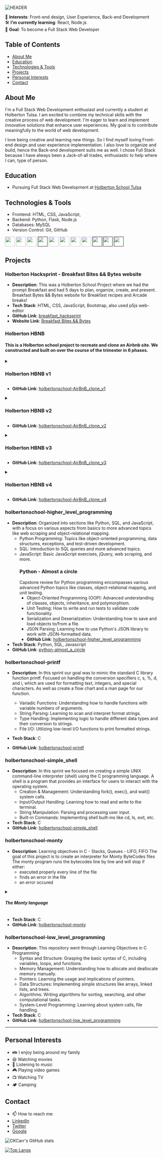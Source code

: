 ![HEADER](label_header.png)

🌱 **Interests**: Front-end design, User Experience, Back-end Development  
🛠 **I'm currently learning**: React, Node.js  
🎯 **Goal**: To become a Full Stack Web Developer  

## Table of Contents
- [About Me](#about-me)
- [Education](#education)
- [Technologies & Tools](#technologies--tools)
- [Projects](#projects)
- [Personal Interests](#personal-interests)
- [Contact](#contact)

## About Me
I'm a Full Stack Web Development enthusiast and currently a student at Holberton Tulsa.  I am excited to combine my technical skills with the creative process of web development. I'm eager to learn and implement innovative solutions that enhance user experiences. My goal is to contribute meaningfully to the world of web development.

I love being creative and learning new things. So I find myself loving Front-end design and user experience implementation. I also love to organize and build, hence the Back-end development suits me as well. I chose Full Stack because I have always been a Jack-of-all trades, enthusiastic to help where I can, type of person. 

## Education

- Pursuing Full Stack Web Development at [Holberton School Tulsa](www.holbertonschool.com)

<!--
- [Additional relevant courses or certifications]
-->

## Technologies & Tools

- Frontend: HTML, CSS, JavaScript,
- Backend: Python, Flask, Node.js
- Databases: MySQL
- Version Control: Git, GitHub
<!-- ICONS for TOOLS && TECHNOLOGIES -->
[<img src="https://raw.githubusercontent.com/CKCarr/skill-icons/main/icons/CSS.svg" width="32px" height="32px" />](https://developer.mozilla.org/en-US/docs/Learn/CSS/First_steps/What_is_CSS)
[<img src="https://raw.githubusercontent.com/CKCarr/skill-icons/main/icons/HTML.svg" width="32px" height="32px" />](https://developer.mozilla.org/en-US/docs/Learn/Getting_started_with_the_web/HTML_basics)
[<img src="https://raw.githubusercontent.com/CKCarr/skill-icons/main/icons/JavaScript.svg" width="32px" height="32px" />](https://developer.mozilla.org/en-US/docs/Learn/JavaScript/First_steps/What_is_JavaScript)
[<img src="https://raw.githubusercontent.com/CKCarr/skill-icons/main/icons/Flask-Light.svg" width="32px" height="32px" />]()
[<img src="https://raw.githubusercontent.com/CKCarr/skill-icons/main/icons/JQuery.svg" width="32px" height="32px" />](https://en.wikipedia.org/wiki/JQuery)
[<img src="https://raw.githubusercontent.com/CKCarr/skill-icons/main/icons/React-Dark.svg" width="32px" height="32px"/>](https://en.wikipedia.org/wiki/React_(software))
[<img src="https://raw.githubusercontent.com/CKCarr/skill-icons/main/icons/MySQL-Light.svg" width="32px" height="32px"/>](https://dev.mysql.com/doc/refman/8.0/en/tutorial.html)
[<img src="https://raw.githubusercontent.com/CKCarr/skill-icons/main/icons/Python-Dark.svg" width="32px" height="32px"/>](https://www.python.org/)
[<img src="https://raw.githubusercontent.com/CKCarr/skill-icons/main/icons/Postman.svg" width="32px" height="32px"/>]()
[<img src="https://raw.githubusercontent.com/CKCarr/skill-icons/main/icons/Github-Dark.svg" width="32px" height="32px"/>]()
[<img src="https://raw.githubusercontent.com/CKCarr/skill-icons/main/icons/Docker.svg" width="32px" height="32px"/>]()


<!--
[<img src="https://raw.githubusercontent.com/CKCarr/skill-icons/main/icons/" width="32px" height="32px"/>]()
-->

<!--
- [Any other relevant skills]

## Projects
### Project Name
- **Description**:  
- **Tech Stack**:  
- **GitHub Link**: [github repo name](link to github repo)
- **Website Link**: [website title](link to website)
![Project Image](project_image.jpg)

## Contributions

- Collaborated on [Open Source Project](link-to-repo) - Assisted in improving user interface and resolving bugs.
-->

## Projects

### Holberton Hacksprint - Breakfast Bites && Bytes website
- **Description**: This was a Holberton School Project where we had the prompt Breakfast
  and had 5 days to plan, organize, create, and present.
  Breakfast Bytes && Bytes website for Breakfast recipes and Arcade breaks!
- **Tech Stack**: HTML, CSS, JavaScript, Bootstrap, also used p5js web-editor
- **GitHub Link**: [breakfast_hacksprint](https://github.com/CKCarr/breakfast_hacksprint)
- **Website Link**: [Breakfast Bites && Bytes]( https://ckcarr.github.io/breakfast_hacksprint/)

### Holberton HBNB
 #### This is a Holberton school project to recreate and clone an Airbnb site. We constructed and built on over the course of the trimester in 6 phases.

 <details>
  <summary><h3>Holberton HBNB v1</h3></summary>
   
- **Sprint**: AirBnB clone - The Console
  <br>
  Created a command line interpreter (Console) to manage our AirBNB clone objects.
  with this we can manipulate data without a visual interface ( like in a Shell )
  - create a data model
  - manage (create, update, destroy, etc) objects via a console / command interpreter
  - store and persist objects to a file (JSON file)
  - **Tech Stack**: Python, JSON

- **Sprint**: AirBnB clone - Web static ( directory: web_static )
  <br>
  Before developing a big and complex web application, we built the front end step-by-step.
  The first step is to “design” / “sketch” / “prototype” each element:
  - learn HTML/CSS
  - create the HTML of your application
  - create template of each object
  - **Tech Stack**: HTML, CSS
  </details>

  - **GitHub Link**: [holbertonschool-AirBnB_clone_v1](https://github.com/CKCarr/holbertonschool-AirBnB_clone)

  <details>
  <summary><h3>Holberton HBNB v2</h3></summary>

- **Sprint**: AirBnB clone - MySQL
  <br>
  MySQL storage
  - replace the file storage by a Database storage
  - map your models to a table in database by using an O.R.M.
  - **Tech Stack**: Python, MySQL, SQLAlchemy

- **Sprint**: AirBnB clone - Web framework ( directory: web_flask )
  <br>
  Web framework - templating
  - create your first web server in Python
  - make your static HTML file dynamic by using objects stored in a file or database
  - **Tech Stack**: Python, Flask, MySQL, HTML, Jinja
</details>

- **GitHub Link**: [holbertonschool-AirBnB_clone_v2](https://github.com/CKCarr/holbertonschool-AirBnB_clone_v2)
<details>
<summary><h3>Holberton HBNB v3</h3></summary>

- **Sprint**: AirBnB clone - RESTful API
  <br><br>
  - expose objects stored via a JSON web interface
  - manipulate objects via a RESTful API
  - **Tech Stack**: Python, Flask, CORS
  </details>

  - **GitHub Link**: [holbertonschool-AirBnB_clone_v3](https://github.com/CKCarr/holbertonschool-AirBnB_clone_v3)

<details>
  <summary><h3> Holberton HBNB v4</h3></summary>

  - **Sprint**: AirBnB clone - Web dynamic
  <br><br>
  - learn JQuery
  - load objects from the client side by using your own RESTful API
  - **Tech Stack**: Python, Flask, CORS, Jquery, Ajax, HTML, CSS, JavaScript  JSON, MySQL
</details>

- **GitHub Link**: [holbertonschool-AirBnB_clone_v4](https://github.com/CKCarr/holbertonschool-AirBnB_clone_v4)

### holbertonschool-higher_level_programming
- **Description**: Organized into sections like Python, SQL, and JavaScript, with a focus on various aspects from basics to more advanced topics like web scraping and object-relational mapping.
  - Python Programming: Topics like object-oriented programming, data structures, exceptions, and test-driven development.
  - SQL: Introduction to SQL queries and more advanced topics.
  - JavaScript: Basic JavaScript exercises, jQuery, web scraping, and more.
    ### Python - Almost a circle
    Capstone review for Python programming encompasses various advanced Python topics like classes, object-relational mapping, and unit testing.
      - Object-Oriented Programming (OOP): Advanced understanding of classes, objects, inheritance, and polymorphism.
      - Unit Testing: How to write and run tests to validate code functionality.
      - Serialization and Deserialization: Understanding how to save and load objects to/from a file.
      - JSON Parsing: Learning how to use Python's JSON library to work with JSON-formatted data.
      - **GitHub Link**: [holbertonschool-higher_level_programming](https://github.com/CKCarr/holbertonschool-higher_level_programming)
- **Tech Stack**: Python, SQL, Javascript
- **GitHub Link**: [python-almost_a_circle](https://github.com/CKCarr/holbertonschool-higher_level_programming/tree/main/python-almost_a_circle)

### holbertonschool-printf
- **Description**: In this sprint our goal was to mimic the standard C library function printf. Focused on handling the conversion specifiers c, s, %, d, and i, which are used for formatting text, integers, and special characters.
As well as create a flow chart and  a man page for our function.
  - Variadic Functions: Understanding how to handle functions with variable numbers of arguments.
  - String Parsing: Learning to scan and interpret format strings.
  - Type Handling: Implementing logic to handle different data types and their conversion to strings.
  - File I/O: Utilizing low-level I/O functions to print formatted strings.

- **Tech Stack**: C
- **GitHub Link**: [holbertonschool-printf](https://github.com/CKCarr/holbertonschool-printf)

### holbertonschool-simple_shell
- **Description**: In this sprint we focused on creating a simple UNIX command-line interpreter (shell) using the C programming language. A shell is a program that provides an interface for users to interact with the operating system. 
  - Creation & Management: Understanding fork(), exec(), and wait() system calls.
  - Input/Output Handling: Learning how to read and write to the terminal.
  - String Manipulation: Parsing and processing user input.
  - Built-in Commands: Implementing shell built-ins like cd, ls, exit, etc.
- **Tech Stack**: C
- **GitHub Link**: [holbertonschool-simple_shell](https://github.com/CKCarr/holbertonschool-simple_shell)

### holbertonschool-monty
- **Description**: Learning objectives in C - Stacks, Queues - LIFO, FIFO
The goal of this project is to create an interpreter for Monty ByteCodes files
The monty program runs the bytecodes line by line and will stop if either:
    - executed properly every line of the file
    -  finds an error in the file
    -  an error occured
<details><summary><h5>The Monty language</h5></summary>
Monty 0.98 is a scripting language that is first compiled into Monty byte codes (Just like Python). It relies on a unique stack, with specific instructions to manipulate it.
  
 #### Monty byte code files
Files containing Monty byte codes usually have the .m extension. Most of the industry uses this standard but it is not required by the specification of the language. There is not more than one instruction per line. There can be any number of spaces before or after the opcode and its argument:
Monty byte code files can contain blank lines (empty or made of spaces only, and any additional text after the opcode or its required argument is not taken into account:
</details>

- **Tech Stack**: C
- **GitHub Link**: [holbertonschool-monty](https://github.com/CKCarr/holbertonschool-monty)

### holbertonschool-low_level_programming
- **Description**: This repository went through Learning Objectives in C Programming
  - Syntax and Structure: Grasping the basic syntax of C, including variables, loops, and functions.
  - Memory Management: Understanding how to allocate and deallocate memory manually.
  - Pointers: Learning the usage and implications of pointers.
  - Data Structures: Implementing simple structures like arrays, linked lists, and trees.
  - Algorithms: Writing algorithms for sorting, searching, and other computational tasks.
  - System-Level Programming: Learning about system calls, file handling.
- **Tech Stack**: C
- **GitHub Link**: [holbertonschool-low_level_programming](https://github.com/CKCarr/holbertonschool-low_level_programming)

<hr>

## Personal Interests
- :family: I enjoy being around my family
- :laughing: Watching movies
- :musical_note: Listening to music
- :video_game: Playing video games
- :tv: Watching TV
- :camping: Camping

## Contact
- 📫 How to reach me:
- [LinkedIn](https://www.linkedin.com/in/crystal-carrillo/)
- [Twitter](https://twitter.com/CK_Carrillo)
- [Google](cryskayecarr@gmail.com)

![CKCarr's GitHub stats](https://github-readme-stats.vercel.app/api?username=CKCarr&show_icons=true&theme=nightowl)

[![Top Langs](https://github-readme-stats.vercel.app/api/top-langs/?username=CKCarr&layout=compact&theme=gotham)](https://github.com/CKCarr/github-readme-stats)

<!--
**CKCarr/CKCarr** is a ✨ _special_ ✨ repository because its `README.md` (this file) appears on your GitHub profile.

Here are some ideas to get you started:

- 🔭 I’m currently working on ...
- 🌱 I’m currently learning ...
- 👯 I’m looking to collaborate on ...
- 🤔 I’m looking for help with ...
- 💬 Ask me about ...
- 📫 How to reach me: ...
- 😄 Pronouns: ...
- ⚡ Fun fact: ...
-->
